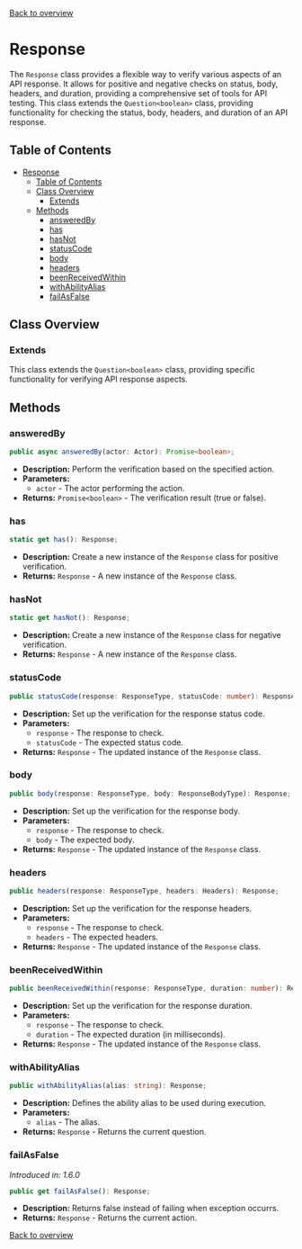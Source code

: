 [Back to overview](../../screenplay_elements.md)

# Response

The `Response` class provides a flexible way to verify various aspects of an API response. It allows for positive and negative checks on status, body, headers, and duration, providing a comprehensive set of tools for API testing. This class extends the `Question<boolean>` class, providing functionality for checking the status, body, headers, and duration of an API response.

## Table of Contents

- [Response](#response)
  - [Table of Contents](#table-of-contents)
  - [Class Overview](#class-overview)
    - [Extends](#extends)
  - [Methods](#methods)
    - [answeredBy](#answeredby)
    - [has](#has)
    - [hasNot](#hasnot)
    - [statusCode](#statuscode)
    - [body](#body)
    - [headers](#headers)
    - [beenReceivedWithin](#beenreceivedwithin)
    - [withAbilityAlias](#withabilityalias)
    - [failAsFalse](#failasfalse)

## Class Overview

### Extends

This class extends the `Question<boolean>` class, providing specific functionality for verifying API response aspects.

## Methods

### answeredBy

```typescript
public async answeredBy(actor: Actor): Promise<boolean>;
```

- **Description:** Perform the verification based on the specified action.
- **Parameters:**
  - `actor` - The actor performing the action.
- **Returns:** `Promise<boolean>` - The verification result (true or false).

### has

```typescript
static get has(): Response;
```

- **Description:** Create a new instance of the `Response` class for positive verification.
- **Returns:** `Response` - A new instance of the `Response` class.

### hasNot

```typescript
static get hasNot(): Response;
```

- **Description:** Create a new instance of the `Response` class for negative verification.
- **Returns:** `Response` - A new instance of the `Response` class.

### statusCode

```typescript
public statusCode(response: ResponseType, statusCode: number): Response;
```

- **Description:** Set up the verification for the response status code.
- **Parameters:**
  - `response` - The response to check.
  - `statusCode` - The expected status code.
- **Returns:** `Response` - The updated instance of the `Response` class.

### body

```typescript
public body(response: ResponseType, body: ResponseBodyType): Response;
```

- **Description:** Set up the verification for the response body.
- **Parameters:**
  - `response` - The response to check.
  - `body` - The expected body.
- **Returns:** `Response` - The updated instance of the `Response` class.

### headers

```typescript
public headers(response: ResponseType, headers: Headers): Response;
```

- **Description:** Set up the verification for the response headers.
- **Parameters:**
  - `response` - The response to check.
  - `headers` - The expected headers.
- **Returns:** `Response` - The updated instance of the `Response` class.

### beenReceivedWithin

```typescript
public beenReceivedWithin(response: ResponseType, duration: number): Response;
```

- **Description:** Set up the verification for the response duration.
- **Parameters:**
  - `response` - The response to check.
  - `duration` - The expected duration (in milliseconds).
- **Returns:** `Response` - The updated instance of the `Response` class.

### withAbilityAlias

```typescript
public withAbilityAlias(alias: string): Response;
```

- **Description:** Defines the ability alias to be used during execution.
- **Parameters:**
  - `alias` - The alias.
- **Returns:** `Response` - Returns the current question.

### failAsFalse

*Introduced in: 1.6.0*

```typescript
public get failAsFalse(): Response;
```

- **Description:** Returns false instead of failing when exception occurrs.
- **Returns:** `Response` - Returns the current action.

[Back to overview](../../screenplay_elements.md)